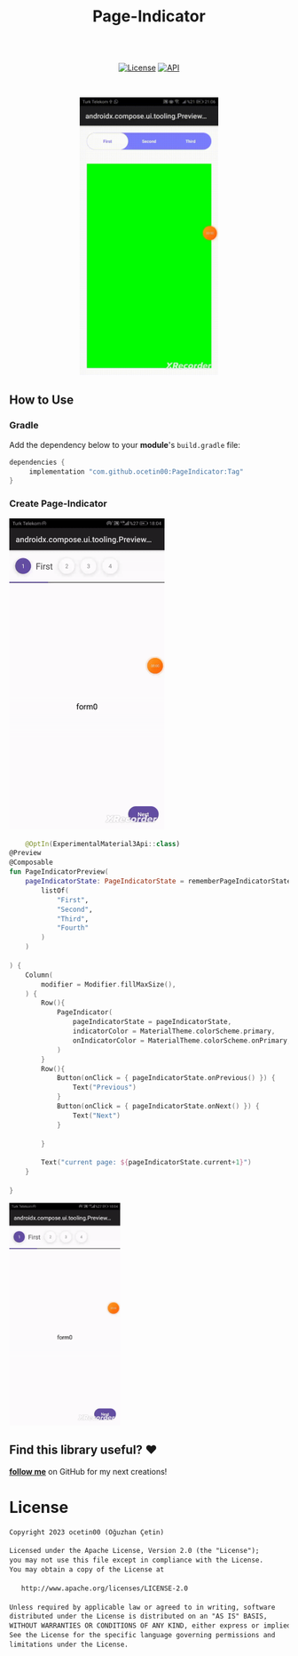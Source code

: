<h1 align="center">Page-Indicator </h1></br>
<p align="center">
  </a><br>
  <a href="https://opensource.org/licenses/Apache-2.0"><img alt="License" src="https://img.shields.io/badge/License-Apache%202.0-blue.svg"/></a>
  <a href="https://android-arsenal.com/api?level=21"><img alt="API" src="https://img.shields.io/badge/API-21%2B-brightgreen.svg?style=flat"/></a>
</p> <br>

<p align="center">
<img src="https://github.com/ocetin00/temp/blob/main/WhatsApp-Video-2023-01-22-at-21.08.08.gif" width="250"/>
</p>

## How to Use

### Gradle
Add the dependency below to your **module**'s `build.gradle` file:

```gradle
dependencies {
     implementation "com.github.ocetin00:PageIndicator:Tag"
}
```

</details>


### Create Page-Indicator
<img src="https://github.com/ocetin00/temp/blob/main/ezgif.com-video-to-gif.gif" width="280"/>

```kotlin
    @OptIn(ExperimentalMaterial3Api::class)
@Preview
@Composable
fun PageIndicatorPreview(
    pageIndicatorState: PageIndicatorState = rememberPageIndicatorState(
        listOf(
            "First",
            "Second",
            "Third",
            "Fourth"
        )
    )

) {
    Column(
        modifier = Modifier.fillMaxSize(),
    ) {
        Row(){
            PageIndicator(
                pageIndicatorState = pageIndicatorState,
                indicatorColor = MaterialTheme.colorScheme.primary,
                onIndicatorColor = MaterialTheme.colorScheme.onPrimary,
            )
        }
        Row(){
            Button(onClick = { pageIndicatorState.onPrevious() }) {
                Text("Previous")
            }
            Button(onClick = { pageIndicatorState.onNext() }) {
                Text("Next")
            }

        }

        Text("current page: ${pageIndicatorState.current+1}")
    }

}
```
<img src="https://github.com/ocetin00/temp/blob/main/ezgif.com-video-to-gif.gif" width="200"/>



## Find this library useful? :heart:
__[follow me](https://github.com/ocetin00)__ on GitHub for my next creations! 

# License
```xml
Copyright 2023 ocetin00 (Oğuzhan Çetin)

Licensed under the Apache License, Version 2.0 (the "License");
you may not use this file except in compliance with the License.
You may obtain a copy of the License at

   http://www.apache.org/licenses/LICENSE-2.0

Unless required by applicable law or agreed to in writing, software
distributed under the License is distributed on an "AS IS" BASIS,
WITHOUT WARRANTIES OR CONDITIONS OF ANY KIND, either express or implied.
See the License for the specific language governing permissions and
limitations under the License.
```
